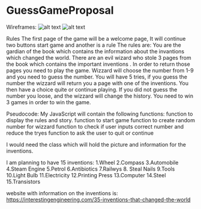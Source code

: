 # GuessGameProposal
Wireframes:
![alt text](https://github.com/OlgaSannikov/GuessGameProposal/blob/master/assets/1st%20Page.png "First page")
![alt text](https://github.com/OlgaSannikov/GuessGameProposal/blob/master/assets/page%202.png "Second page")

Rules
The first page of the game will be a welcome page, It will continue two buttons start game and another is a rule
The rules are:
You are the gardian of the book which contains the information about the invantions which changed the world. 
There are an evil wizard who stole 3 pages from the book which contains the important inventions .
In order to return those pages you need to play the game. Wizzard will choose the number from 1-9 and you need to guess the number. You will have 5 tries, if you guess the number the wizzard will return you a page with one of the inventions. You then have a choice quite or continue playing. 
If you did not guess the number you loose, and the wizzard will change the history. 
You need to win 3 games in order to win the game.

Pseudocode:
My JavaScript will contain the following functions:
function to display the rules and story.
function to start game
function to create random number for wizzard
function to check if user inputs correct number and reduce the tryes
function to ask the user to quit or continue

I would need the class which will hold the picture and information for the inventions.

I am planning to have 15 inventions:
1.Wheel
2.Compass
3.Automobile
4.Steam Engine
5.Petrol
6.Antibiotics
7.Railwys
8. Steal Nails
9.Tools
10.Light Bulb
11.Electricity
12.Printing Press
13.Computer
14.Steel
15.Transistors


website with information on the inventions is:
https://interestingengineering.com/35-inventions-that-changed-the-world

